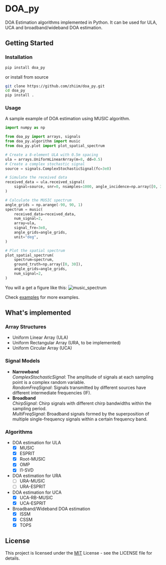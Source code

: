 # DOA_py

DOA Estimation algorithms implemented in Python. It can be used for ULA, UCA and broadband/wideband DOA estimation.

## Getting Started

### Installation

```bash
pip install doa_py
```

or install from source

```bash
git clone https://github.com/zhiim/doa_py.git
cd doa_py
pip install .
```

### Usage

A sample example of DOA estimation using MUSIC algorithm.

```python
import numpy as np

from doa_py import arrays, signals
from doa_py.algorithm import music
from doa_py.plot import plot_spatial_spectrum

# Create a 8-element ULA with 0.5m spacing
ula = arrays.UniformLinearArray(m=8, dd=0.5)
# Create a complex stochastic signal
source = signals.ComplexStochasticSignal(fc=3e8)

# Simulate the received data
received_data = ula.received_signal(
    signal=source, snr=0, nsamples=1000, angle_incidence=np.array([0, 30]), unit="deg"
)

# Calculate the MUSIC spectrum
angle_grids = np.arange(-90, 90, 1)
spectrum = music(
    received_data=received_data,
    num_signal=2,
    array=ula,
    signal_fre=3e8,
    angle_grids=angle_grids,
    unit="deg",
)

# Plot the spatial spectrum
plot_spatial_spectrum(
    spectrum=spectrum,
    ground_truth=np.array([0, 30]),
    angle_grids=angle_grids,
    num_signal=2,
)
```

You will a get a figure like this:
![music_spectrum](https://github.com/zhiim/doa_py/blob/master/pics/music_spectrum.svg)

Check [examples](https://github.com/zhiim/doa_py/tree/master/examples) for more examples.

## What's implemented

### Array Structures

- Uniform Linear Array (ULA)
- Uniform Rectangular Array (URA, to be implemented)
- Uniform Circular Array (UCA)

### Signal Models

- **Narrowband**  
  _ComplexStochasticSignal_: The amplitude of signals at each sampling point is a complex random variable.  
  _RandomFreqSignal_: Signals transmitted by different sources have different intermediate frequencies (IF).
- **Broadband**  
  _ChirpSignal_: Chirp signals with different chirp bandwidths within the sampling period.  
  _MultiFreqSignal_: Broadband signals formed by the superposition of multiple single-frequency signals within a certain frequency band.

### Algorithms

- DOA estimation for ULA
  - [x] MUSIC
  - [x] ESPRIT
  - [x] Root-MUSIC
  - [x] OMP
  - [x] l1-SVD
- DOA estimation for URA
  - [ ] URA-MUSIC
  - [ ] URA-ESPRIT
- DOA estimation for UCA
  - [x] UCA-RB-MUSIC
  - [x] UCA-ESPRIT
- Broadband/Wideband DOA estimation
  - [x] ISSM
  - [x] CSSM
  - [x] TOPS

## License

This project is licensed under the [MIT](LICENSE) License - see the LICENSE file for details.
